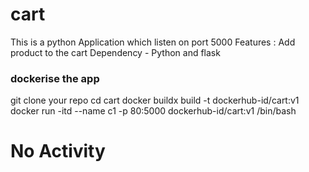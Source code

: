 # cart

This is a python Application which listen on port 5000 
Features : Add product to the cart 
Dependency - Python and flask 

### dockerise the app 
git clone your repo
cd cart 
docker buildx build -t dockerhub-id/cart:v1
docker run -itd --name c1 -p 80:5000 dockerhub-id/cart:v1 /bin/bash

# No Activity

